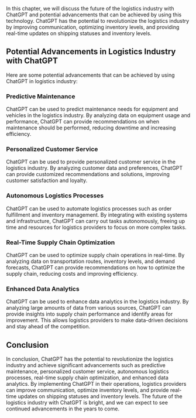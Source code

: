 
In this chapter, we will discuss the future of the logistics industry with ChatGPT and potential advancements that can be achieved by using this technology. ChatGPT has the potential to revolutionize the logistics industry by improving communication, optimizing inventory levels, and providing real-time updates on shipping statuses and inventory levels.

Potential Advancements in Logistics Industry with ChatGPT
---------------------------------------------------------

Here are some potential advancements that can be achieved by using ChatGPT in logistics industry:

### Predictive Maintenance

ChatGPT can be used to predict maintenance needs for equipment and vehicles in the logistics industry. By analyzing data on equipment usage and performance, ChatGPT can provide recommendations on when maintenance should be performed, reducing downtime and increasing efficiency.

### Personalized Customer Service

ChatGPT can be used to provide personalized customer service in the logistics industry. By analyzing customer data and preferences, ChatGPT can provide customized recommendations and solutions, improving customer satisfaction and loyalty.

### Autonomous Logistics Processes

ChatGPT can be used to automate logistics processes such as order fulfillment and inventory management. By integrating with existing systems and infrastructure, ChatGPT can carry out tasks autonomously, freeing up time and resources for logistics providers to focus on more complex tasks.

### Real-Time Supply Chain Optimization

ChatGPT can be used to optimize supply chain operations in real-time. By analyzing data on transportation routes, inventory levels, and demand forecasts, ChatGPT can provide recommendations on how to optimize the supply chain, reducing costs and improving efficiency.

### Enhanced Data Analytics

ChatGPT can be used to enhance data analytics in the logistics industry. By analyzing large amounts of data from various sources, ChatGPT can provide insights into supply chain performance and identify areas for improvement. This allows logistics providers to make data-driven decisions and stay ahead of the competition.

Conclusion
----------

In conclusion, ChatGPT has the potential to revolutionize the logistics industry and achieve significant advancements such as predictive maintenance, personalized customer service, autonomous logistics processes, real-time supply chain optimization, and enhanced data analytics. By implementing ChatGPT in their operations, logistics providers can improve communication, optimize inventory levels, and provide real-time updates on shipping statuses and inventory levels. The future of the logistics industry with ChatGPT is bright, and we can expect to see continued advancements in the years to come.
